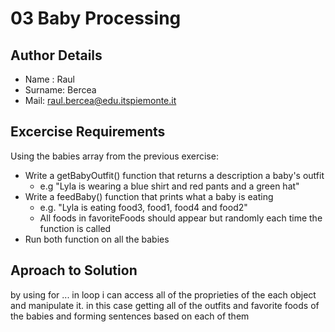 # 03 Baby Processing

## Author Details

-   Name : Raul
-   Surname: Bercea
-   Mail: raul.bercea@edu.itspiemonte.it

## Excercise Requirements

Using the babies array from the previous exercise:

-   Write a getBabyOutfit() function that returns a description a baby's outfit
    -   e.g "Lyla is wearing a blue shirt and red pants and a green hat"
-   Write a feedBaby() function that prints what a baby is eating
    -   e.g. "Lyla is eating food3, food1, food4 and food2"
    -   All foods in favoriteFoods should appear but randomly each time the function is called
-   Run both function on all the babies

## Aproach to Solution

by using for ... in loop i can access all of the proprieties of the
each object and manipulate it. in this case getting all of the outfits
and favorite foods of the babies and forming sentences based on each of
them

